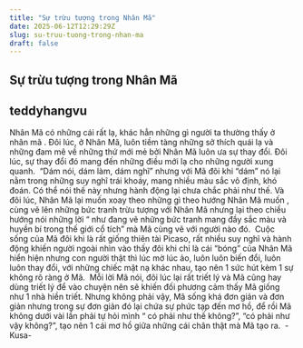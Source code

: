 ```yaml
---
title: "Sự trừu tượng trong Nhân Mã"
date: 2025-06-12T12:29:29Z
slug: su-truu-tuong-trong-nhan-ma
draft: false
---
```


## Sự trừu tượng trong Nhân Mã

## teddyhangvu

Nhân Mã có những cái rất lạ, khác hẳn những gì người ta thường thấy ở nhân mã . Đôi lúc, ở Nhân Mã, luôn tiềm tàng những sở thích quái lạ và những đam mê về những thứ mới mẻ bởi Nhân Mã luôn ưa sự thay đổi. Đôi lúc, sự thay đổi đó mang đến những điều mới lạ cho những người xung quanh. ​ ​“Dám nói, dám làm, dám nghĩ” nhưng với Mã đôi khi “dám” nó lại nằm trong những suy nghĩ trái khoáy, mang nhiều màu sắc vô định, khó đoán. Có thể nói thế này nhưng hành động lại chưa chắc phải như thế. Và đôi lúc, Nhân Mã lại muốn xoay theo những gì theo hướng Nhân Mã muốn , cùng vẽ lên những bức tranh trừu tượng với Nhân Mã nhưng lại theo chiều hướng nói những lời “ như đang vẽ những bức tranh mang đầy sắc màu và huyền bí trong thế giới cổ tích” mà Mã cùng vẽ với người nào đó. ​ ​Cuộc sống của Mã đôi khi là rất giống thiên tài Picaso, rất nhiều suy nghĩ và hành động khiến người ngoài nhìn vào thấy đôi khi chỉ là cái “bóng” của Nhân Mã hiển hiện nhưng con người thật thì lúc mờ lúc ảo, luôn luôn biến đổi, luôn luôn thay đổi, với những chiếc mặt nạ khác nhau, tạo nên 1 sức hút kèm 1 sự không rõ ràng ở Mã. ​ ​Mỗi lời Mã nói, đôi lúc lại rất triết lý và Mã cũng hay dùng triết lý để vào chuyện nên sẽ khiến đối phương cảm thấy Mã giống như 1 nhà hiền triết. Nhưng không phải vậy, Mã sống khá đơn giản và đơn giản nhưng trong sự đơn giản đó lại chứa sự phức tạp đến mơ hồ, để rồi Mã không dưới vài lần phải tự hỏi mình “ có phải như thế không?”, “có phải như vậy không?”, tạo nên 1 cái mơ hồ giữa những cái chân thật mà Mã tạo ra. ​ ​-Kusa-​ ​ ​ ​